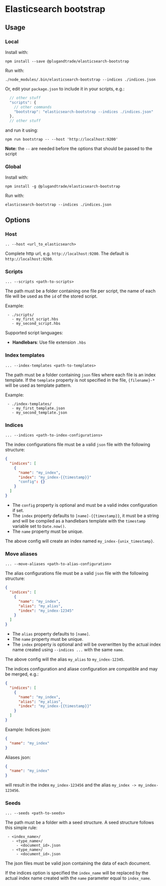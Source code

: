 # Elasticsearch bootstrap

## Usage

### Local

Install with:
```
npm install --save @plugandtrade/elasticsearch-bootstrap
```

Run with:
```
./node_modules/.bin/elasticsearch-bootstrap --indices ./indices.json
```

Or, edit your `package.json` to include it in your scripts, e.g.:
```javascript
  // other stuff
  "scripts": {
    // other commands
    "bootstrap": "elasticsearch-bootstrap --indices ./indices.json"
  },
  // other stuff
```

and run it using:
```
npm run bootstrap -- --host 'http://localhost:9200' 
```
**Note:** the `--` are needed before the options that should be passed to the script

### Global

Install with:
```
npm install -g @plugandtrade/elasticsearch-bootstrap
```

Run with:
```
elasticsearch-bootstrap --indices ./indices.json
```

## Options

### Host

```
.. --host <url_to_elasticsearch>
```

Complete http url, e.g. `http://localhost:9200`. The default is `http://localhost:9200`.

### Scripts

```
... --scripts <path-to-scripts>
```

The path must be a folder containing one file per script, the name of each file will be used as the `id` of the stored script.

Example:
```
 - ./scripts/
   - my_first_script.hbs
   - my_second_script.hbs
```

Supported script languages:
 * **Handlebars**: Use file extension `.hbs`

### Index templates

```
... --index-templates <path-to-templates>
```

The path must be a folder containing `json` files where each file is an index template. If the `template` property is not specified in the file, `{filename}-*` will be used as template pattern.

Example:
```
 - ./index-templates/
   - my_first_template.json
   - my_second_template.json
```

### Indices

```
... --indices <path-to-index-configurations>
```

The index configurations file must be a valid `json` file with the following structure:

```json
{
  "indices": [
    {
      "name": "my_index",
      "index": "my_index-{{timestamp}}"
      "config": {}
    }
  ]
}
```

 * The `config` property is optional and must be a valid index configuration if set.
 * The `index` property defaults to `[name]-{{timestamp}}`, it must be a string
   and will be compiled as a handlebars template with the `timestamp` variable set
   to `Date.now()`.
 * The `name` property must be unique.

The above config will create an index named `my_index-{unix_timestamp}`.

### Move aliases

```
... --move-aliases <path-to-alias-configuration>
```

The alias configurations file must be a valid `json` file with the following structure:

```json
{
  "indices": [
    {
      "name": "my_index",
      "alias": "my_alias",
      "index": "my_index-12345"
    }
  ]
}
```

 * The `alias` property defaults to `[name]`.
 * The `name` property must be unique.
 * The `index` property is optional and will be overwritten by the actual index name created using `--indices ...` with the same `name`.

The above config will the alias `my_alias` to `my_index-12345`.

The indices configuration and aliase configuration are compatible and may be merged, e.g.:
```json
{
  "indices": [
    {
      "name": "my_index",
      "alias": "my_alias",
      "index": "my_index-{{timestamp}}"
    }
  ]
}
```

Example:
Indices json:
```json
{
  "name": "my_index"
}
```

Aliases json:
```json
{
  "name": "my_index"
}
```

will result in the index `my_index-123456` and the alias `my_index -> my_index-123456`.

### Seeds

```
... --seeds <path-to-seeds>
```

The path must be a folder with a seed structure. A seed structure follows this simple rule:

```
 - <index_name>/
   - <type_name>/
     - <document_id>.json
   - <type_name>/
     - <document_id>.json
```

The json files must be valid json containing the data of each document.

If the indices option is specified the `index_name` will be replaced by the
actual index name created with the `name` parameter equal to `index_name`.
